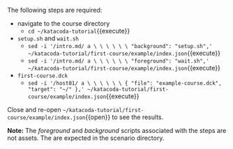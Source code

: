 
The following steps are required:
* navigate to the course directory
  * `cd ~/katacoda-tutorial`{{execute}}
* `setup.sh` and `wait.sh`
  * `sed -i '/intro.md/ a \ \ \ \ \ \ "background": "setup.sh",' ~/katacoda-tutorial/first-course/example/index.json`{{execute}}
  * `sed -i '/intro.md/ a \ \ \ \ \ \ "foreground": "wait.sh",' ~/katacoda-tutorial/first-course/example/index.json`{{execute}}
* `first-course.dck`
  * `sed -i '/host01/ a \ \ \ \ \ \ { "file": "example-course.dck", "target": "~/" },' ~/katacoda-tutorial/first-course/example/index.json`{{execute}}

Close and re-open `~/katacoda-tutorial/first-course/example/index.json`{{open}} to see the results.

**Note:** The _foreground_ and _background_ scripts associated with the steps are not assets. The are expected in the scenario directory.